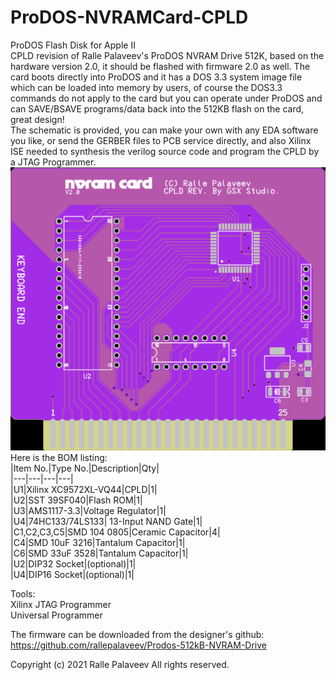 # ProDOS-NVRAMCard-CPLD
ProDOS Flash Disk for Apple II  
CPLD revision of Ralle Palaveev's ProDOS NVRAM Drive 512K, based on the hardware version 2.0, it should be flashed with firmware 2.0 as well. The card boots directly into ProDOS and it has a DOS 3.3 system image file which can be loaded into memory by users, of course the DOS3.3 commands do not apply to the card but you can operate under ProDOS and can SAVE/BSAVE programs/data back into the 512KB flash on the card, great design!  
The schematic is provided, you can make your own with any EDA software you like, or send the GERBER files to PCB service directly, and also Xilinx ISE needed to synthesis the verilog source code and program the CPLD by a JTAG Programmer.  
![ProDOS NVRAM Card](https://github.com/griffin9k/ProDOS-NVRAMCard-CPLD/blob/main/nvramcard%20photos/pcb_nvramcard_top.png)  
Here is the BOM listing:  
|Item No.|Type No.|Description|Qty|  
|---|---|---|---|  
|U1|Xilinx XC9572XL-VQ44|CPLD|1|    
|U2|SST 39SF040|Flash ROM|1|  
|U3|AMS1117-3.3|Voltage Regulator|1|  
|U4|74HC133/74LS133| 13-Input NAND Gate|1|    
|C1,C2,C3,C5|SMD 104 0805|Ceramic Capacitor|4|  
|C4|SMD 10uF 3216|Tantalum Capacitor|1|  
|C6|SMD 33uF 3528|Tantalum Capacitor|1|  
|U2|DIP32 Socket|(optional)|1|  
|U4|DIP16 Socket|(optional)|1|  

Tools:  
Xilinx JTAG Programmer  
Universal Programmer  

The firmware can be downloaded from the designer's github:  
https://github.com/rallepalaveev/Prodos-512kB-NVRAM-Drive

Copyright (c) 2021 Ralle Palaveev All rights reserved.
